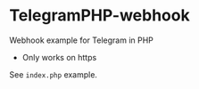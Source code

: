 # TelegramPHP-webhook
Webhook example for Telegram in PHP

- Only works on https

See `index.php` example.
